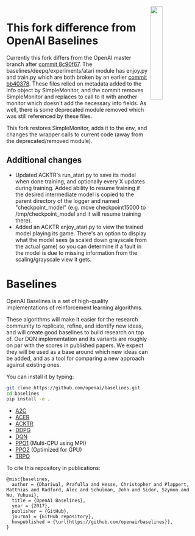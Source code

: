 <img src="data/logo.jpg" width=25% align="right" />

# This fork difference from OpenAI Baselines

Currently this fork differs from the OpenAI master branch after [commit 8c90f67](https://github.com/openai/baselines/commit/8c90f67560920224e466d0389ac1bbf46e00773c).  The baselines/deepq/experiments/atari module has enjoy.py and train.py which are both broken by an earlier [commit bb40378](https://github.com/openai/baselines/commit/bb403781182c6e31d3bf5de16f42b0cb0d8421f7).  These files relied on metadata added to the info object by SimpleMonitor, and the commit removes SimpleMonitor and replaces to call to it with another monitor which doesn't add the necessary info fields.  As well, there is some deprecated module removed which was still referenced by these files.

This fork restores SimpleMonitor, adds it to the env, and changes the wrapper calls to current code (away from the deprecated/removed module).

## Additional changes
- Updated ACKTR's run_atari.py to save its model when done training, and optionally every X updates during training.  Added ability to resume training if the desired intermediate model is copied to the parent directory of the logger and named "checkpoint_model" (e.g. move checkpoint15000 to /tmp/checkpoint_model and it will resume training there).
- Added an ACKTR enjoy_atari.py to view the trained model playing its game.  There's an option to display what the model sees (a scaled down grayscale from the actual game) so you can determine if a fault in the model is due to missing information from the scaling/grayscale view it gets.

# Baselines

OpenAI Baselines is a set of high-quality implementations of reinforcement learning algorithms.

These algorithms will make it easier for the research community to replicate, refine, and identify new ideas, and will create good baselines to build research on top of. Our DQN implementation and its variants are roughly on par with the scores in published papers. We expect they will be used as a base around which new ideas can be added, and as a tool for comparing a new approach against existing ones. 

You can install it by typing:

```bash
git clone https://github.com/openai/baselines.git
cd baselines
pip install -e .
```

- [A2C](baselines/a2c)
- [ACER](baselines/acer)
- [ACKTR](baselines/acktr)
- [DDPG](baselines/ddpg)
- [DQN](baselines/deepq)
- [PPO1](baselines/ppo1) (Multi-CPU using MPI)
- [PPO2](baselines/ppo2) (Optimized for GPU)
- [TRPO](baselines/trpo_mpi)

To cite this repository in publications:

    @misc{baselines,
      author = {Dhariwal, Prafulla and Hesse, Christopher and Plappert, Matthias and Radford, Alec and Schulman, John and Sidor, Szymon and Wu, Yuhuai},
      title = {OpenAI Baselines},
      year = {2017},
      publisher = {GitHub},
      journal = {GitHub repository},
      howpublished = {\url{https://github.com/openai/baselines}},
    }
